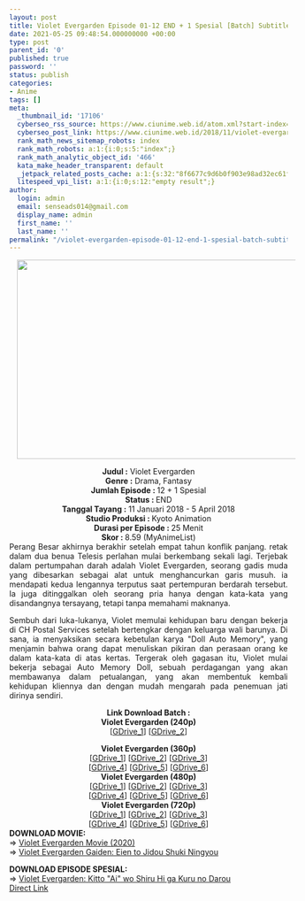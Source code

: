 ```yaml
---
layout: post
title: Violet Evergarden Episode 01-12 END + 1 Spesial [Batch] Subtitle Indonesia
date: 2021-05-25 09:48:54.000000000 +00:00
type: post
parent_id: '0'
published: true
password: ''
status: publish
categories:
- Anime
tags: []
meta:
  _thumbnail_id: '17106'
  cyberseo_rss_source: https://www.ciunime.web.id/atom.xml?start-index=2701&max-results=150
  cyberseo_post_link: https://www.ciunime.web.id/2018/11/violet-evergarden-episode-01-12-end-1.html
  rank_math_news_sitemap_robots: index
  rank_math_robots: a:1:{i:0;s:5:"index";}
  rank_math_analytic_object_id: '466'
  kata_make_header_transparent: default
  _jetpack_related_posts_cache: a:1:{s:32:"8f6677c9d6b0f903e98ad32ec61f8deb";a:2:{s:7:"expires";i:1658538418;s:7:"payload";a:3:{i:0;a:1:{s:2:"id";i:27526;}i:1;a:1:{s:2:"id";i:27540;}i:2;a:1:{s:2:"id";i:27538;}}}}
  litespeed_vpi_list: a:1:{i:0;s:12:"empty result";}
author:
  login: admin
  email: senseads014@gmail.com
  display_name: admin
  first_name: ''
  last_name: ''
permalink: "/violet-evergarden-episode-01-12-end-1-spesial-batch-subtitle-indonesia/"
---
```

<div class="separator" style="clear: both; text-align: center;"><a href="https://3.bp.blogspot.com/-8jCKAInKCGU/XAeGlRII0JI/AAAAAAAADeA/INyaJWZ9SmkYtoNyyZWiEtDEIIgFCrUCACLcBGAs/s1600/Violet%2BEvergarden%2B-%2BCiunime.png" style="margin-left: 1em; margin-right: 1em;"><img border="0" data-original-height="720" data-original-width="1280" height="360" src="{{ site.baseurl }}/assets/2021/05/Violet%2BEvergarden%2B-%2BCiunime.png" width="640" /></a></div>
<p>
<div style="text-align: center;"><b>Judul :</b> Violet Evergarden</div>
<div style="text-align: center;"><b><b>Genre :</b></b> Drama, Fantasy</div>
<div style="text-align: center;"><b>Jumlah Episode : </b>12 + 1 Spesial<br /><b>Status :&nbsp;</b>END<br /><b>Tanggal Tayang :</b> 11 Januari 2018 - 5 April 2018<br /><b>Studio Produksi : </b><b></b>Kyoto Animation<br /><b>Durasi per Episode :&nbsp;</b>25 Menit</div>
<div style="text-align: center;"><b>Skor :&nbsp;</b>8.59 (MyAnimeList)</div>
<div style="text-align: center;"></div>
<div style="text-align: justify;">Perang Besar akhirnya berakhir setelah empat tahun konflik panjang. retak dalam dua benua Telesis perlahan mulai berkembang sekali lagi. Terjebak dalam pertumpahan darah adalah Violet Evergarden, seorang gadis muda yang dibesarkan sebagai alat untuk menghancurkan garis musuh. ia mendapati kedua lengannya terputus saat pertempuran berdarah tersebut. Ia juga ditinggalkan oleh seorang pria hanya dengan kata-kata yang disandangnya tersayang, tetapi tanpa memahami maknanya.</p>
<p>Sembuh dari luka-lukanya, Violet memulai kehidupan baru dengan bekerja di CH Postal Services setelah bertengkar dengan keluarga wali barunya. Di sana, ia menyaksikan secara kebetulan karya "Doll Auto Memory", yang menjamin bahwa orang dapat menuliskan pikiran dan perasaan orang ke dalam kata-kata di atas kertas. Tergerak oleh gagasan itu, Violet mulai bekerja sebagai Auto Memory Doll, sebuah perdagangan yang akan membawanya dalam petualangan, yang akan membentuk kembali kehidupan kliennya dan dengan mudah mengarah pada penemuan jati dirinya sendiri.</p></div>
<div style="text-align: justify;"></div>
<div style="text-align: justify;"></div>
<div style="text-align: center;"><b>Link Download Batch :</b></div>
<div style="text-align: center;">
<div style="text-align: center;"><b>Violet Evergarden (240p)</b></div>
<div style="text-align: center;">[<a href="https://drive.google.com/uc?id=1r5Fea97MqecjmIhphw8FiefzCF0Ab-De" target="_blank" rel="noopener">GDrive_1</a>] [<a href="https://drive.google.com/uc?export=download&amp;id=12OI8f8CnLlR4RA_RMUlnnE0yTbebnMS5" target="_blank" rel="noopener">GDrive_2</a>]</p>
</div>
</div>
<div style="text-align: center;"><b>Violet Evergarden (360p)</b></div>
<div style="text-align: center;">[<a href="https://drive.google.com/uc?id=1NrhlZwCb_YI1Ce05DEtkIVLMKzAoXLY8" target="_blank" rel="noopener">GDrive_1</a>] [<a href="https://drive.google.com/uc?id=14jNONq-9dMpR08PccXEDoLJDyk3Ba_GH" target="_blank" rel="noopener">GDrive_2</a>] [<a href="https://drive.google.com/uc?id=1G43T0pg0xQ5_c0GFGflfxNUcEG_euuAZ" target="_blank" rel="noopener">GDrive_3</a>]<br />[<a href="https://drive.google.com/uc?export=download&amp;id=1bXV-PyqbLk3vPaJ5WtAXLrc0agZzQMHN" target="_blank" rel="noopener">GDrive_4</a>] [<a href="https://drive.google.com/uc?id=1YrpZobsBi52xCe4z9Wze8g8Tzqscy9m5" target="_blank" rel="noopener">GDrive_5</a>] [<a href="https://drive.google.com/uc?export=download&amp;id=10Nej2TfqnKcAvtsBkTFVuixv6clrsTO2" target="_blank" rel="noopener">GDrive_6</a>]</div>
<div style="text-align: center;"></div>
<div style="text-align: center;"><b>Violet Evergarden (480p)</b><br />[<a href="https://drive.google.com/uc?id=15TokB8jKFgNzMR8RBfOeqiPta-QiZz1f" target="_blank" rel="noopener">GDrive_1</a>] [<a href="https://drive.google.com/uc?id=1sFOQNu_zoNamDUkhz7ljPDI2OaWEFZb0" target="_blank" rel="noopener">GDrive_2</a>] [<a href="https://drive.google.com/uc?id=100KU1SGu5cC7MgFksYPlwsyB9SBJM_9t" target="_blank" rel="noopener">GDrive_3</a>]<br />[<a href="https://drive.google.com/uc?id=1yv5zhbU2CN6dBF_22hRxvyujOw6CRcpX" target="_blank" rel="noopener">GDrive_4</a>] [<a href="https://drive.google.com/uc?export=download&amp;id=1hd30Oh5KJ4YuKoL0ugMv60Rmfz_UYX6N" target="_blank" rel="noopener">GDrive_5</a>] [<a href="https://drive.google.com/uc?id=1ByYhOiXh8bxrniSB50RyouscUTe7D0Up" target="_blank" rel="noopener">GDrive_6</a>]</div>
<div style="text-align: center;"><b>Violet Evergarden (720p)</b><br />[<a href="https://drive.google.com/uc?id=186mnBSGa_Eq0v2ChxatllesqYbp39REx" target="_blank" rel="noopener">GDrive_1</a>] [<a href="https://drive.google.com/uc?id=1SkvfAJLfTH3YffhFRJ6WyBORidBMv6Ty" target="_blank" rel="noopener">GDrive_2</a>] [<a href="https://drive.google.com/uc?id=1E2ZUkg3gzBWiTR7mAr-2bDoZUd-tNaoo" target="_blank" rel="noopener">GDrive_3</a>]<br />[<a href="https://drive.google.com/uc?id=1gTKCA0XUjM6G378yq9bDhunZtFYsZ5N1" target="_blank" rel="noopener">GDrive_4</a>] [<a href="https://drive.google.com/uc?export=download&amp;id=1qkIJNyYbExCdEb4awD_EAh4Vl1Os7kXm" target="_blank" rel="noopener">GDrive_5</a>] [<a href="https://drive.google.com/uc?id=1RDX_rYYVvYVmUm_tCpmV5SFdV-GQf2LH" target="_blank" rel="noopener">GDrive_6</a>]
<div style="text-align: left;"></div>
<div style="text-align: left;"></div>
<div style="text-align: left;">
<div style="text-align: left;"><b>DOWNLOAD MOVIE:</b></div>
<div style="text-align: left;"></div>
<div style="text-align: left;">=&gt;&nbsp;<a href="https://www.ciunime.web.id/2021/05/violet-evergarden-movie-2020-movie.html" target="_blank" rel="noopener">Violet Evergarden Movie (2020)</a></div>
<div style="text-align: left;">=&gt;&nbsp;<a href="https://www.ciunime.web.id/2020/02/violet-evergarden-gaiden-eien-to-jidou.html" target="_blank" rel="noopener">Violet Evergarden Gaiden: Eien to Jidou Shuki Ningyou</a></p>
</div>
</div>
<div style="text-align: left;"><b>DOWNLOAD EPISODE SPESIAL:</b></div>
<div style="text-align: left;"></div>
<div style="text-align: left;">=&gt;&nbsp;<a href="https://www.ciunime.com/2019/10/violet-evergarden-kitto-ai-wo-shiru-hi.html" target="_blank" rel="noopener">Violet Evergarden: Kitto "Ai" wo Shiru Hi ga Kuru no Darou</a></div>
<div style="text-align: left;"></div>
</div>
<link rel="stylesheet" href="https://cdnjs.cloudflare.com/ajax/libs/font-awesome/4.7.0/css/font-awesome.min.css" />
<div class="divbtn"> <a href="https://handymansurrender.com/fihup8buzv?key=94550f7ce39444073321dde3b8782f97" class="btn"><i class="fa fa-download"></i> Direct Link</a> </div>
